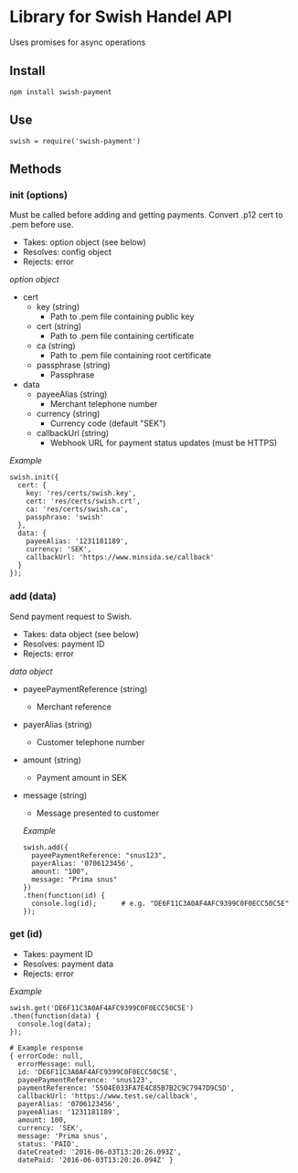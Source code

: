 # Library for Swish Handel API

Uses promises for async operations

## Install

`npm install swish-payment`

## Use

`swish = require('swish-payment')`

## Methods

### init (options)
Must be called before adding and getting payments. Convert .p12 cert to .pem before use.

- Takes: option object (see below)
- Resolves: config object
- Rejects: error

_option object_
- cert
  - key (string)
    - Path to .pem file containing public key
  - cert (string)
    - Path to .pem file containing certificate
  - ca (string)
    - Path to .pem file containing root certificate
  - passphrase (string)
    - Passphrase
- data
  - payeeAlias (string)
      - Merchant telephone number
  - currency (string)
    - Currency code (default "SEK")
  - callbackUrl (string)
    - Webhook URL for payment status updates (must be HTTPS)

_Example_
```
swish.init({
  cert: {
    key: 'res/certs/swish.key',
    cert: 'res/certs/swish.crt',
    ca: 'res/certs/swish.ca',
    passphrase: 'swish'
  },
  data: {
    payeeAlias: '1231181189',
    currency: 'SEK',
    callbackUrl: 'https://www.minsida.se/callback'
  }
});
```

### add (data)
Send payment request to Swish.

- Takes: data object (see below)
- Resolves: payment ID
- Rejects: error

_data object_

- payeePaymentReference (string)
  - Merchant reference
- payerAlias (string)
  - Customer telephone number
- amount (string)
  - Payment amount in SEK
- message (string)
  - Message presented to customer

  _Example_
  ```
  swish.add({
    payeePaymentReference: "snus123",
    payerAlias: '0706123456',
    amount: "100",
    message: "Prima snus"
  })
  .then(function(id) {
    console.log(id);      # e.g. "DE6F11C3A0AF4AFC9399C0F0ECC50C5E"
  });
  ```

### get (id)

- Takes: payment ID
- Resolves: payment data
- Rejects: error

_Example_
```
swish.get('DE6F11C3A0AF4AFC9399C0F0ECC50C5E')
.then(function(data) {
  console.log(data);
});

# Example response
{ errorCode: null,
  errorMessage: null,
  id: 'DE6F11C3A0AF4AFC9399C0F0ECC50C5E',
  payeePaymentReference: 'snus123',
  paymentReference: '5504E033FA7E4C85B7B2C9C7947D9C5D',
  callbackUrl: 'https://www.test.se/callback',
  payerAlias: '0706123456',
  payeeAlias: '1231181189',
  amount: 100,
  currency: 'SEK',
  message: 'Prima snus',
  status: 'PAID',
  dateCreated: '2016-06-03T13:20:26.093Z',
  datePaid: '2016-06-03T13:20:26.094Z' }
```

